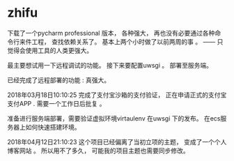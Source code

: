 # zhifu

下载了一个pycharm professional 版本， 各种强大， 再也没有必要通过各种命令行来件工程， 查找依赖关系了。
基本上两个小时做了以前两周的事 。 —— 只觉得会使用工具的人类更强大。

最主要想试用一下远程调试的功能。
接下来要配置uwsgi  。 部署至服务端。

已经完成了远程部署的功能 : 真强大。


2018年03月18日10:10:25  完成了支付宝沙箱的支付验证， 正在申请正式的支付宝支付APP . 需要一个工作日后批复 。

准备进行服务端部署，需要验证虚拟环境virtaulenv 在uwsgi 下的发布。  在ecs服务器上如何快速搭建环境。

2018年04月12日21:10:23  这个项目已经偏离了当初立项的主题， 变成了一个个人博客网站 。 所以用不了多久， 可能我的项目主题也需要同步修改。 